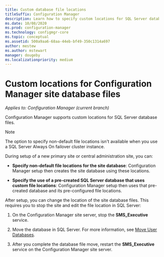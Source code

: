```yaml
---
title: Custom database file locations
titleSuffix: Configuration Manager
description: Learn how to specify custom locations for SQL Server database files.
ms.date: 10/08/2020
ms.prod: configuration-manager
ms.technology: configmgr-core
ms.topic: conceptual
ms.assetid: 500a9aa6-68aa-44eb-bf49-350c1314a697
author: mestew
ms.author: mstewart
manager: dougeby
ms.localizationpriority: medium
---
```


# Custom locations for Configuration Manager site database files

*Applies to: Configuration Manager (current branch)*

Configuration Manager supports custom locations for SQL Server database files.

> [!NOTE]
> The option to specify non-default file locations isn't available when you use a SQL Server Always On failover cluster instance.

During setup of a new primary site or central administration site, you can:

- **Specify non-default file locations for the site database**: Configuration Manager setup then creates the site database using these locations.

- **Specify the use of a pre-created SQL Server database that uses custom file locations**: Configuration Manager setup then uses that pre-created database and its pre-configured file locations.

After setup, you can change the location of the site database files. This requires you to stop the site and edit the file location in SQL Server:

1. On the Configuration Manager site server, stop the **SMS_Executive** service.

1. Move the database in SQL Server. For more information, see [Move User Databases](/sql/relational-databases/databases/move-user-databases).

1. After you complete the database file move, restart the **SMS_Executive** service on the Configuration Manager site server.
